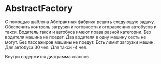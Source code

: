 # AbstractFactory
С помощью шаблона Абстрактная фабрика решить следующую задачу.
Обеспечить контроль загрузки и готовности к отправлению автобусов и
такси.
Водитель такси и автобуса имеют права разной категории. Без водителя
машина не
поедет. Два водителя в одну машину сесть не могут. Без пассажиров машины
не
поедут. Есть лимит загрузки машин. Для автобуса 30 чел. Для такси -4
чел.

Внутри содержится диаграмма классов
